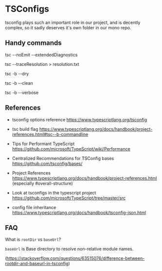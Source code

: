 # TSConfigs

tsconfig plays such an important role in our project, and is decently complex, so it sadly
deserves it's own folder in our mono repo.

## Handy commands

tsc --noEmit --extendedDiagnostics

tsc --traceResolution > resolution.txt

tsc -b --dry

tsc -b --clean

tsc -b --verbose

## References

-   tsconfig options reference https://www.typescriptlang.org/tsconfig

-   tsc build flag https://www.typescriptlang.org/docs/handbook/project-references.html#tsc--b-commandline

-   Tips for Performant TypeScript https://github.com/microsoft/TypeScript/wiki/Performance

-   Centralized Recommendations for TSConfig bases https://github.com/tsconfig/bases/

-   Project References https://www.typescriptlang.org/docs/handbook/project-references.html (especially #overall-structure)

-   Look at tsconfigs in the typescript project https://github.com/microsoft/TypeScript/tree/master/src

-   config file inheritance https://www.typescriptlang.org/docs/handbook/tsconfig-json.html

## FAQ

What is `rootDir` vs `baseUrl`?

`baseUrl` is Base directory to resolve non-relative module names.

(https://stackoverflow.com/questions/63515076/difference-between-rootdir-and-baseurl-in-tsconfig)
